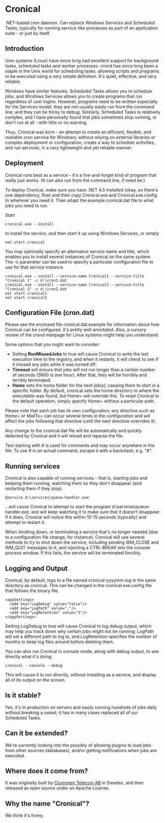 # Cronical

.NET-based cron daemon. Can replace Windows Services and Scheduled Tasks, typically for running service-like processes as part of an application suite - or just by itself.

## Introduction

Unix systems (Linux) have since long had excellent support for background tasks, scheduled tasks and worker processes. crond has since long been a staple in the Unix world
for scheduling tasks, allowing scripts and programs to be executed using a very simple definition. It's quiet, effective, and very reliable.

Windows have similar features. Scheduled Tasks allows you to schedule jobs, and Windows Services allows you to create programs that run regardless of user logins. However,
programs need to be written especially for the Services model; they are not usually easily run from the command line; and they can be tricky to debug. Similarly, Scheduled Tasks
is relatively complex, and I have personally found that jobs sometimes stop running, or don't run at all - with little or no warning.

Thus, Cronical was born - an attempt to create an efficient, flexible, and realiable cron service for Windows; without relying on external libraries or complex deployment
or configuration, create a way to schedule activities, and run services, in a very lightweight and yet reliable manner.

## Deployment

Cronical runs best as a service - it's a fire-and-forget kind of program that really just works. (It can also run from the command line, if need be.)

To deploy Cronical, make sure you have .NET 4.5 installed (okay, so there's one dependency, fine) and then copy Cronical.exe and Cronical.exe.config to wherever you need it.
Then adapt the example cronical.dat file to what jobs you need to run.

Start

    cronical.exe --install

to install the service, and then start it up using Windows Services, or simply

    net start cronical

You may optionally specify an alternative service name and title, which enables you to install several instances of Cronical on the same system. The -c parameter can be
used to specify a particular configuration file to use for that service instance.

    cronical.exe --install --service-name Cronical1 --service-title "Cronical 1" -c d:\cron1.dat
    cronical.exe --install --service-name Cronical2 --service-title "Cronical 2" -c d:\cron2.dat
    net start cronical1
    net start cronical2

## Configuration File (cron.dat)

Please see the enclosed file cronical.dat.example for information about how Cronical can be configured. It's pretty well annotated. Also, a cursory review of the crond
manpage for Linux systems might help you understand.

Some options that you might want to consider:

* Setting **RunMissedJobs** to true will cause Cronical to write the last execution time to the registry, and when it restarts, it will check to see if it missed any jobs
  while it was turned off.
* **Timeout** will ensure that jobs will not run longer than a certain number of seconds (3600 is one hour). After that, they will be horribly and terribly terminated.
* **Home** sets the home folder for the next job(s); causing them to start in a specific folder. By default, cronical sets the home directory to where the executable was
  found, but Home= will override this. To reset Cronical to the default operation, simply specify Home= without a particular path.
  
Please note that each job has its own configuration; any directive such as Home= or MailTo= can occur several times in the configuration and will affect the jobs following
that directive (until the next directive overrides it).

Any change to the cronical.dat file will be automatically and quickly detected by Cronical and it will reload and reparse the file.

Text starting with # is used for comments and may occur anywhere in the file. To use # in an actual command, escape it with a backslash, e.g. "\#".

## Running services

Cronical is also capable of running services - that is, starting jobs and keeping them running, watching them so they don't disappear (and restarting them if they stop).

    @service d:\services\queue-handler.exe
    
...will cause Cronical to attempt to start the program d:\services\queue-handler.exe; and will keep watching it to make sure that it doesn't disappear. If it does,
Cronical will notice this within 10-15 seconds (typically) and attempt to restart it.

When shutting down, or terminating a service that's no longer needed (due to a configuration file change, for instance), Cronical will use several methods to try to shut
down the service, including sending WM_CLOSE and WM_QUIT messages to it, and injecting a CTRL-BREAK into the console process window. If this fails, the service will be
terminated forcibly.

## Logging and Output

Cronical, by default, logs to a file named cronical-yyyymm.log in the same directory as cronical. This can be changed in the cronical.exe.config file that follows the
binary file.

    <appSettings>
      <add key="LogDebug" value="false"/>
      <add key="LogPath" value="."/>
      <add key="LogRetention" value="3"/>
    </appSettings>

Setting LogDebug to true will cause Cronical to log debug output, which may help you track down why certain jobs might not be running; LogPath will set a different path
to log to, and LogRetention specifies the number of months to keep log files around before deleting them.

You can also run Cronical in console mode, along with debug output, to see directly what it's doing.

    cronical --console --debug

This will cause it to run directly, without installing as a service, and display all of its output on the screen.

## Is it stable?

Yes, it's in production on servers and easily running hundreds of jobs daily without breaking a sweat; it has in many cases replaced all of our Scheduled Tasks.

## Can it be extended?

We're currently looking into the possibly of allowing plugins to load jobs from other sources (databases), and/or getting notifications when jobs are executed.

## Where does it come from?

It was originally built by [Ciceronen Telecom AB](http://www.ciceronen.com/) in Sweden, and then released as open source under an Apache License.

## Why the name "Cronical"?

We think it's funny.
